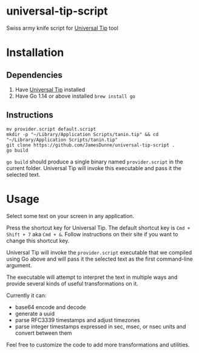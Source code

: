 # universal-tip-script
Swiss army knife script for [Universal Tip](https://github.com/tanin47/tip#readme) tool

# Installation

## Dependencies

1. Have [Universal Tip](https://github.com/tanin47/tip#readme) installed
1. Have Go 1.14 or above installed
  `brew install go`

## Instructions

```
mv provider.script default.script
mkdir -p "~/Library/Application Scripts/tanin.tip" && cd "~/Library/Application Scripts/tanin.tip"
git clone https://github.com/JamesDunne/universal-tip-script .
go build
```

`go build` should produce a single binary named `provider.script` in the current folder. Universal Tip will invoke this
executable and pass it the selected text.

# Usage

Select some text on your screen in any application.

Press the shortcut key for Universal Tip. The default shortcut key is `Cmd + Shift + 7` aka `Cmd + &`. Follow instructions
on their site if you want to change this shortcut key.

Universal Tip will invoke the `provider.script` executable that we compiled using Go above and will pass it the selected text
as the first command-line argument.

The executable will attempt to interpret the text in multiple ways and provide several kinds of useful transformations on it.

Currently it can:
* base64 encode and decode
* generate a uuid
* parse RFC3339 timestamps and adjust timezones
* parse integer timestamps expressed in sec, msec, or nsec units and convert between them

Feel free to customize the code to add more transformations and utilities.
